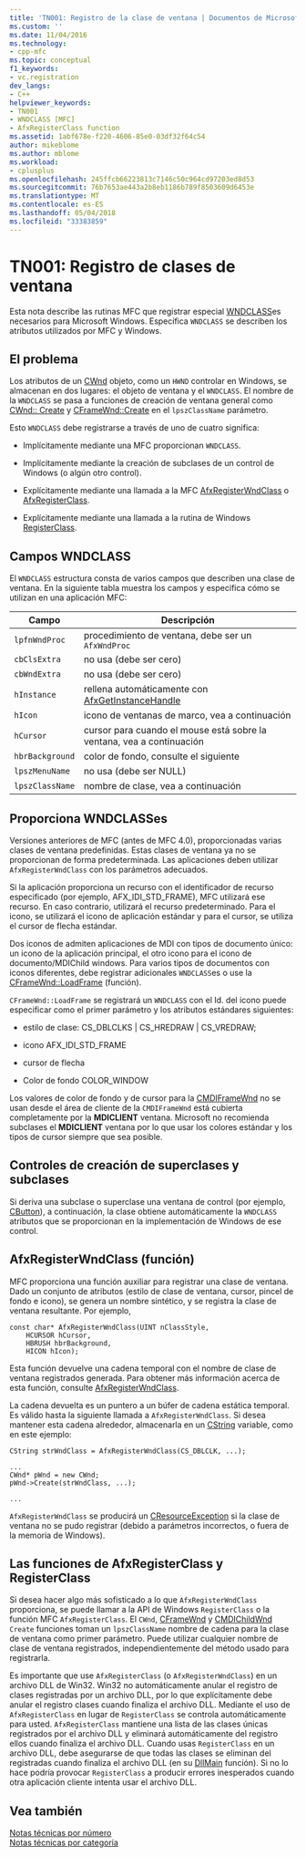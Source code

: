 ```yaml
---
title: 'TN001: Registro de la clase de ventana | Documentos de Microsoft'
ms.custom: ''
ms.date: 11/04/2016
ms.technology:
- cpp-mfc
ms.topic: conceptual
f1_keywords:
- vc.registration
dev_langs:
- C++
helpviewer_keywords:
- TN001
- WNDCLASS [MFC]
- AfxRegisterClass function
ms.assetid: 1abf678e-f220-4606-85e0-03df32f64c54
author: mikeblome
ms.author: mblome
ms.workload:
- cplusplus
ms.openlocfilehash: 245ffcb66223813c7146c50c964cd97203ed8d53
ms.sourcegitcommit: 76b7653ae443a2b8eb1186b789f8503609d6453e
ms.translationtype: MT
ms.contentlocale: es-ES
ms.lasthandoff: 05/04/2018
ms.locfileid: "33383859"
---
```

# <a name="tn001-window-class-registration"></a>TN001: Registro de clases de ventana
Esta nota describe las rutinas MFC que registrar especial [WNDCLASS](http://msdn.microsoft.com/library/windows/desktop/ms633576)es necesarios para Microsoft Windows. Específica `WNDCLASS` se describen los atributos utilizados por MFC y Windows.  
  
## <a name="the-problem"></a>El problema  
 Los atributos de un [CWnd](../mfc/reference/cwnd-class.md) objeto, como un `HWND` controlar en Windows, se almacenan en dos lugares: el objeto de ventana y el `WNDCLASS`. El nombre de la `WNDCLASS` se pasa a funciones de creación de ventana general como [CWnd:: Create](../mfc/reference/cwnd-class.md#create) y [CFrameWnd::Create](../mfc/reference/cframewnd-class.md#create) en el `lpszClassName` parámetro.  
  
 Esto `WNDCLASS` debe registrarse a través de uno de cuatro significa:  
  
-   Implícitamente mediante una MFC proporcionan `WNDCLASS`.  
  
-   Implícitamente mediante la creación de subclases de un control de Windows (o algún otro control).  
  
-   Explícitamente mediante una llamada a la MFC [AfxRegisterWndClass](../mfc/reference/application-information-and-management.md#afxregisterwndclass) o [AfxRegisterClass](../mfc/reference/application-information-and-management.md#afxregisterclass).  
  
-   Explícitamente mediante una llamada a la rutina de Windows [RegisterClass](http://msdn.microsoft.com/library/windows/desktop/ms633586).  
  
## <a name="wndclass-fields"></a>Campos WNDCLASS  
 El `WNDCLASS` estructura consta de varios campos que describen una clase de ventana. En la siguiente tabla muestra los campos y especifica cómo se utilizan en una aplicación MFC:  
  
|Campo|Descripción|  
|-----------|-----------------|  
|`lpfnWndProc`|procedimiento de ventana, debe ser un `AfxWndProc`|  
|`cbClsExtra`|no usa (debe ser cero)|  
|`cbWndExtra`|no usa (debe ser cero)|  
|`hInstance`|rellena automáticamente con [AfxGetInstanceHandle](../mfc/reference/application-information-and-management.md#afxgetinstancehandle)|  
|`hIcon`|icono de ventanas de marco, vea a continuación|  
|`hCursor`|cursor para cuando el mouse está sobre la ventana, vea a continuación|  
|`hbrBackground`|color de fondo, consulte el siguiente|  
|`lpszMenuName`|no usa (debe ser NULL)|  
|`lpszClassName`|nombre de clase, vea a continuación|  
  
## <a name="provided-wndclasses"></a>Proporciona WNDCLASSes  
 Versiones anteriores de MFC (antes de MFC 4.0), proporcionadas varias clases de ventana predefinidas. Estas clases de ventana ya no se proporcionan de forma predeterminada. Las aplicaciones deben utilizar `AfxRegisterWndClass` con los parámetros adecuados.  
  
 Si la aplicación proporciona un recurso con el identificador de recurso especificado (por ejemplo, AFX_IDI_STD_FRAME), MFC utilizará ese recurso. En caso contrario, utilizará el recurso predeterminado. Para el icono, se utilizará el icono de aplicación estándar y para el cursor, se utiliza el cursor de flecha estándar.  
  
 Dos iconos de admiten aplicaciones de MDI con tipos de documento único: un icono de la aplicación principal, el otro icono para el icono de documento/MDIChild windows. Para varios tipos de documentos con iconos diferentes, debe registrar adicionales `WNDCLASS`es o use la [CFrameWnd::LoadFrame](../mfc/reference/cframewnd-class.md#loadframe) (función).  
  
 `CFrameWnd::LoadFrame` se registrará un `WNDCLASS` con el Id. del icono puede especificar como el primer parámetro y los atributos estándares siguientes:  
  
-   estilo de clase: CS_DBLCLKS &#124; CS_HREDRAW &#124; CS_VREDRAW;  
  
-   icono AFX_IDI_STD_FRAME  
  
-   cursor de flecha  
  
-   Color de fondo COLOR_WINDOW  
  
 Los valores de color de fondo y de cursor para la [CMDIFrameWnd](../mfc/reference/cmdiframewnd-class.md) no se usan desde el área de cliente de la `CMDIFrameWnd` está cubierta completamente por la **MDICLIENT** ventana. Microsoft no recomienda subclases el **MDICLIENT** ventana por lo que usar los colores estándar y los tipos de cursor siempre que sea posible.  
  
## <a name="subclassing-and-superclassing-controls"></a>Controles de creación de superclases y subclases  
 Si deriva una subclase o superclase una ventana de control (por ejemplo, [CButton](../mfc/reference/cbutton-class.md)), a continuación, la clase obtiene automáticamente la `WNDCLASS` atributos que se proporcionan en la implementación de Windows de ese control.  
  
## <a name="the-afxregisterwndclass-function"></a>AfxRegisterWndClass (función)  
 MFC proporciona una función auxiliar para registrar una clase de ventana. Dado un conjunto de atributos (estilo de clase de ventana, cursor, pincel de fondo e icono), se genera un nombre sintético, y se registra la clase de ventana resultante. Por ejemplo,  
  
```  
const char* AfxRegisterWndClass(UINT nClassStyle,
    HCURSOR hCursor,
    HBRUSH hbrBackground,
    HICON hIcon);
```  
  
 Esta función devuelve una cadena temporal con el nombre de clase de ventana registrados generada. Para obtener más información acerca de esta función, consulte [AfxRegisterWndClass](../mfc/reference/application-information-and-management.md#afxregisterwndclass).  
  
 La cadena devuelta es un puntero a un búfer de cadena estática temporal. Es válido hasta la siguiente llamada a `AfxRegisterWndClass`. Si desea mantener esta cadena alrededor, almacenarla en un [CString](../atl-mfc-shared/using-cstring.md) variable, como en este ejemplo:  
  
```  
CString strWndClass = AfxRegisterWndClass(CS_DBLCLK, ...);

...  
CWnd* pWnd = new CWnd;  
pWnd->Create(strWndClass, ...);

...  
```  
  
 `AfxRegisterWndClass` se producirá un [CResourceException](../mfc/reference/cresourceexception-class.md) si la clase de ventana no se pudo registrar (debido a parámetros incorrectos, o fuera de la memoria de Windows).  
  
## <a name="the-registerclass-and-afxregisterclass-functions"></a>Las funciones de AfxRegisterClass y RegisterClass  
 Si desea hacer algo más sofisticado a lo que `AfxRegisterWndClass` proporciona, se puede llamar a la API de Windows `RegisterClass` o la función MFC `AfxRegisterClass`. El `CWnd`, [CFrameWnd](../mfc/reference/cframewnd-class.md) y [CMDIChildWnd](../mfc/reference/cmdichildwnd-class.md) `Create` funciones toman un `lpszClassName` nombre de cadena para la clase de ventana como primer parámetro. Puede utilizar cualquier nombre de clase de ventana registrados, independientemente del método usado para registrarla.  
  
 Es importante que use `AfxRegisterClass` (o `AfxRegisterWndClass`) en un archivo DLL de Win32. Win32 no automáticamente anular el registro de clases registradas por un archivo DLL, por lo que explícitamente debe anular el registro clases cuando finaliza el archivo DLL. Mediante el uso de `AfxRegisterClass` en lugar de `RegisterClass` se controla automáticamente para usted. `AfxRegisterClass` mantiene una lista de las clases únicas registrados por el archivo DLL y eliminará automáticamente del registro ellos cuando finaliza el archivo DLL. Cuando usas `RegisterClass` en un archivo DLL, debe asegurarse de que todas las clases se eliminan del registradas cuando finaliza el archivo DLL (en su [DllMain](http://msdn.microsoft.com/library/windows/desktop/ms682583) función). Si no lo hace podría provocar `RegisterClass` a producir errores inesperados cuando otra aplicación cliente intenta usar el archivo DLL.  
  
## <a name="see-also"></a>Vea también  
 [Notas técnicas por número](../mfc/technical-notes-by-number.md)   
 [Notas técnicas por categoría](../mfc/technical-notes-by-category.md)

